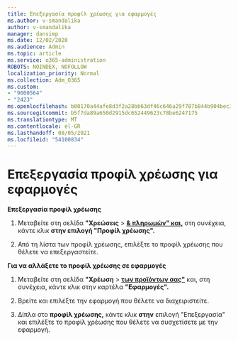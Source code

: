 ```yaml
---
title: Επεξεργασία προφίλ χρέωσης για εφαρμογές
ms.author: v-smandalika
author: v-smandalika
manager: dansimp
ms.date: 12/02/2020
ms.audience: Admin
ms.topic: article
ms.service: o365-administration
ROBOTS: NOINDEX, NOFOLLOW
localization_priority: Normal
ms.collection: Adm_O365
ms.custom:
- "9000564"
- "2423"
ms.openlocfilehash: b00170a44afe8d3f2a28bb63df46c646a29f787b844b904bec3b3006fefba300
ms.sourcegitcommit: b5f7da89a650d2915dc652449623c78be6247175
ms.translationtype: MT
ms.contentlocale: el-GR
ms.lasthandoff: 08/05/2021
ms.locfileid: "54100834"
---
```

# <a name="edit-billing-profile-for-apps"></a>Επεξεργασία προφίλ χρέωσης για εφαρμογές

**Επεξεργασία προφίλ χρέωσης**

1. Μεταβείτε στη σελίδα **"Χρεώσεις**  >  **[& πληρωμών" και,](https://go.microsoft.com/fwlink/p/?linkid=848039)** στη συνέχεια, κάντε κλικ **στην επιλογή "Προφίλ χρέωσης".**

2. Από τη λίστα των προφίλ χρέωσης, επιλέξτε το προφίλ χρέωσης που θέλετε να επεξεργαστείτε.

**Για να αλλάξετε το προφίλ χρέωσης σε εφαρμογές**

1. Μεταβείτε στη σελίδα **"Χρέωση**  >  **[των προϊόντων σας"](https://go.microsoft.com/fwlink/p/?linkid=842054)** και, στη συνέχεια, κάντε κλικ στην καρτέλα **"Εφαρμογές".**

2. Βρείτε και επιλέξτε την εφαρμογή που θέλετε να διαχειριστείτε.  

3. Δίπλα στο **προφίλ χρέωσης,** κάντε κλικ **στην** επιλογή "Επεξεργασία" και επιλέξτε το προφίλ χρέωσης που θέλετε να συσχετίσετε με την εφαρμογή.